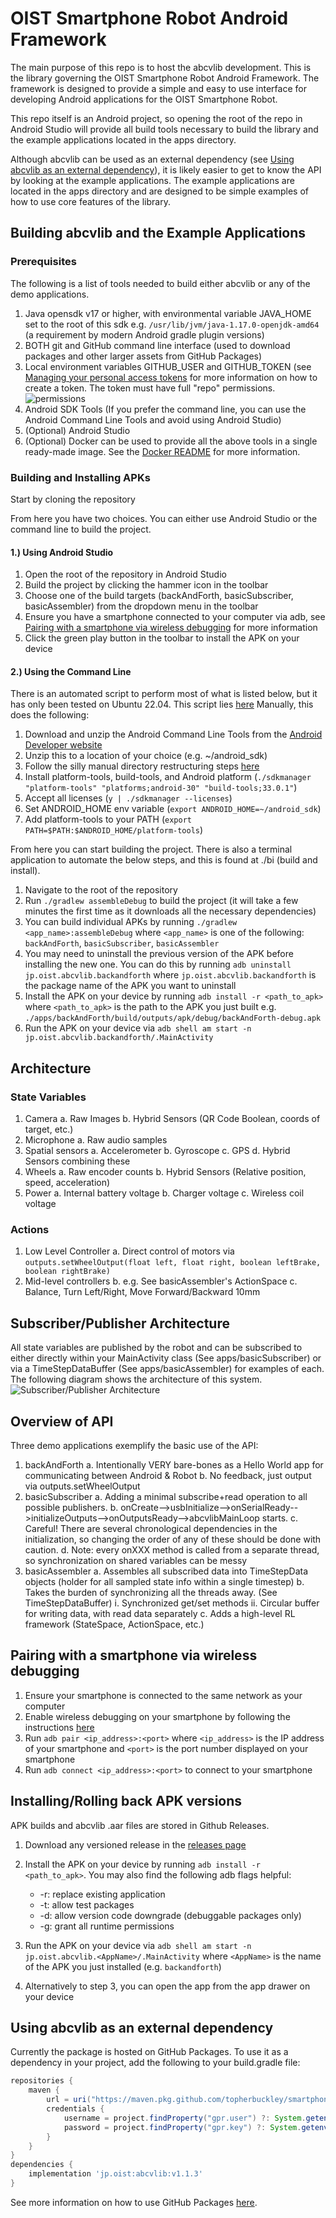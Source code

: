 # OIST Smartphone Robot Android Framework

The main purpose of this repo is to host the abcvlib development. This is the library governing the OIST Smartphone Robot Android Framework. The framework is designed to provide a simple and easy to use interface for developing Android applications for the OIST Smartphone Robot.

This repo itself is an Android project, so opening the root of the repo in Android Studio will provide all build tools necessary to build the library and the example applications located in the apps directory.

Although abcvlib can be used as an external dependency (see [Using abcvlib as an external dependency](#using-abcvlib-as-an-external-dependency)), it is likely easier to get to know the API by looking at the example applications. The example applications are located in the apps directory and are designed to be simple examples of how to use core features of the library.

## Building abcvlib and the Example Applications

### Prerequisites
The following is a list of tools needed to build either abcvlib or any of the demo applications.

1. Java opensdk v17 or higher, with environmental variable JAVA_HOME set to the root of this sdk e.g. `/usr/lib/jvm/java-1.17.0-openjdk-amd64` (a requirement by modern Android gradle plugin versions)
2. BOTH git and GitHub command line interface (used to download packages and other larger assets from GitHub Packages)
3. Local environment variables GITHUB_USER and GITHUB_TOKEN (see [Managing your personal access tokens](https://docs.github.com/en/authentication/keeping-your-account-and-data-secure/managing-your-personal-access-tokens) for more information on how to create a token. The token must have full "repo" permissions.
![permissions](./media/github_token_permissions.png)
4. Android SDK Tools (If you prefer the command line, you can use the Android Command Line Tools and avoid using Android Studio)
5. (Optional) Android Studio
6. (Optional) Docker can be used to provide all the above tools in a single ready-made image. See the [Docker README](docker/README.md) for more information.

### Building and Installing APKs
Start by cloning the repository

From here you have two choices. You can either use Android Studio or the command line to build the project.

#### 1.) Using Android Studio
1. Open the root of the repository in Android Studio
2. Build the project by clicking the hammer icon in the toolbar
3. Choose one of the build targets (backAndForth, basicSubscriber, basicAssembler) from the dropdown menu in the toolbar
4. Ensure you have a smartphone connected to your computer via adb, see [Pairing with a smartphone via wireless debugging](#pairing-with-a-smartphone-via-wireless-debugging) for more information
5. Click the green play button in the toolbar to install the APK on your device

#### 2.) Using the Command Line
There is an automated script to perform most of what is listed below, but it has only been tested on Ubuntu 22.04.
This script lies [here](https://github.com/topherbuckley/cmdline-tools-install/blob/main/install-cmdline-tools)
Manually, this does the following:

1. Download and unzip the Android Command Line Tools from the [Android Developer website](https://developer.android.com/studio#command-line-tools-only)
2. Unzip this to a location of your choice (e.g. ~/android_sdk)
3. Follow the silly manual directory restructuring steps [here](https://developer.android.com/tools/sdkmanager)
4. Install platform-tools, build-tools, and Android platform (`./sdkmanager "platform-tools" "platforms;android-30" "build-tools;33.0.1"`)
5. Accept all licenses (`y | ./sdkmanager --licenses`)
6. Set ANDROID_HOME env variable (`export ANDROID_HOME=~/android_sdk`)
7. Add platform-tools to your PATH (`export PATH=$PATH:$ANDROID_HOME/platform-tools`)

From here you can start building the project. There is also a terminal application to automate the below steps, and this is found at ./bi (build and install).

1. Navigate to the root of the repository
2. Run `./gradlew assembleDebug` to build the project (it will take a few minutes the first time as it downloads all the necessary dependencies)
3. You can build individual APKs by running `./gradlew <app_name>:assembleDebug` where `<app_name>` is one of the following: `backAndForth`, `basicSubscriber`, `basicAssembler`
4. You may need to uninstall the previous version of the APK before installing the new one. You can do this by running `adb uninstall jp.oist.abcvlib.backandforth` where `jp.oist.abcvlib.backandforth` is the package name of the APK you want to uninstall
5. Install the APK on your device by running `adb install -r <path_to_apk>` where `<path_to_apk>` is the path to the APK you just built e.g. `./apps/backAndForth/build/outputs/apk/debug/backAndForth-debug.apk`
6. Run the APK on your device via `adb shell am start -n jp.oist.abcvlib.backandforth/.MainActivity`

## Architecture

### State Variables
1. Camera
  a. Raw Images
  b. Hybrid Sensors (QR Code Boolean, coords of target, etc.)
2. Microphone
  a. Raw audio samples
3. Spatial sensors
  a. Accelerometer
  b. Gyroscope
  c. GPS
  d. Hybrid Sensors combining these
4. Wheels
  a. Raw encoder counts
  b. Hybrid Sensors (Relative position, speed, acceleration)
5. Power
  a. Internal battery voltage
  b. Charger voltage
  c. Wireless coil voltage

### Actions
1. Low Level Controller
  a. Direct control of motors via `outputs.setWheelOutput(float left, float right, boolean leftBrake, boolean rightBrake)`
2. Mid-level controllers
  b. e.g. See basicAssembler's ActionSpace
  c. Balance, Turn Left/Right, Move Forward/Backward 10mm

## Subscriber/Publisher Architecture
All state variables are published by the robot and can be subscribed to either directly within your MainActivity class (See apps/basicSubscriber) or via a TimeStepDataBuffer (See apps/basicAssembler) for examples of each. The following diagram shows the architecture of this system.
![Subscriber/Publisher Architecture](./media/publisher-subscriber.png)

## Overview of API
Three demo applications exemplify the basic use of the API:
1. backAndForth
  a. Intentionally VERY bare-bones as a Hello World app for communicating between Android & Robot
  b. No feedback, just output via outputs.setWheelOutput
2. basicSubscriber
  a. Adding a minimal subscribe+read operation to all possible publishers.
  b. onCreate-->usbInitialize-->onSerialReady-->initializeOutputs-->onOutputsReady-->abcvlibMainLoop starts.
  c. Careful! There are several chronological dependencies in the initialization, so changing the order of any of these should be done with caution.
  d. Note: every onXXX method is called from a separate thread, so synchronization on shared variables can be messy
3. basicAssembler
  a. Assembles all subscribed data into TimeStepData objects (holder for all sampled state info within a single timestep)
  b. Takes the burden of synchronizing all the threads away. (See TimeStepDataBuffer)
    i. Synchronized get/set methods
    ii. Circular buffer for writing data, with read data separately
  c. Adds a high-level RL framework (StateSpace, ActionSpace, etc.)

## Pairing with a smartphone via wireless debugging
1. Ensure your smartphone is connected to the same network as your computer
2. Enable wireless debugging on your smartphone by following the instructions [here](https://developer.android.com/studio/command-line/wireless-debugging)
3. Run `adb pair <ip_address>:<port>` where `<ip_address>` is the IP address of your smartphone and `<port>` is the port number displayed on your smartphone
4. Run `adb connect <ip_address>:<port>` to connect to your smartphone

## Installing/Rolling back APK versions
APK builds and abcvlib .aar files are stored in Github Releases.
1. Download any versioned release in the [releases page](https://github.com/oist/smartphone-robot-android/releases)
2. Install the APK on your device by running `adb install -r <path_to_apk>`. You may also find the following adb flags helpful:

    - -r: replace existing application
    - -t: allow test packages
    - -d: allow version code downgrade (debuggable packages only)
    - -g: grant all runtime permissions
3. Run the APK on your device via `adb shell am start -n jp.oist.abcvlib.<AppName>/.MainActivity` where `<AppName>` is the name of the APK you just installed (e.g. `backandforth`)
4. Alternatively to step 3, you can open the app from the app drawer on your device


## Using abcvlib as an external dependency
Currently the package is hosted on GitHub Packages. To use it as a dependency in your project, add the following to your build.gradle file:

```gradle
repositories {
    maven {
        url = uri("https://maven.pkg.github.com/topherbuckley/smartphone-robot-android")
        credentials {
            username = project.findProperty("gpr.user") ?: System.getenv("GITHUB_USER")
            password = project.findProperty("gpr.key") ?: System.getenv("GITHUB_TOKEN")
        }
    }
}
dependencies {
    implementation 'jp.oist:abcvlib:v1.1.3'
}
```
See more information on how to use GitHub Packages [here](https://docs.github.com/en/packages/working-with-a-github-packages-registry/working-with-the-gradle-registry).
